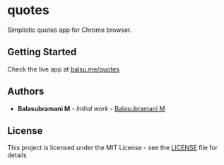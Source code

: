# quotes

Simplistic quotes app for Chrome browser.

## Getting Started

Check the live app at [balsu.me/quotes](https://balsu.me/quotes)

## Authors

*   **Balasubramani M** - _Initial work_ - [Balasubramani M](https://github.com/balasubramanim)

## License

This project is licensed under the MIT License - see the [LICENSE](LICENSE) file for details
